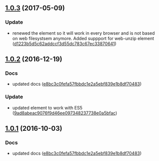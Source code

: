 <a name="1.0.3"></a>
## [1.0.3](https://github.com/advanced-rest-client/raml-main-entry-lookup/compare/1.0.2...v1.0.3) (2017-05-09)


### Update

* renewed the element so it will work in every browser and is not based on web filesystsem anymore. Added suppport for web-unzip element ([d1223b5d5c62addccf3d55dc783c67ec33870641](https://github.com/advanced-rest-client/raml-main-entry-lookup/commit/d1223b5d5c62addccf3d55dc783c67ec33870641))



<a name="1.0.2"></a>
## [1.0.2](https://github.com/advanced-rest-client/raml-main-entry-lookup/compare/1.0.0...v1.0.2) (2016-12-19)


### Docs

* updated docs ([e8bc3c0fefa57fbbdc1e2a5ebf839e1b8df70483](https://github.com/advanced-rest-client/raml-main-entry-lookup/commit/e8bc3c0fefa57fbbdc1e2a5ebf839e1b8df70483))

### Update

* updated element to work with ES5 ([9ad8abeac9076f9d46ee097348237738e0a5bfac](https://github.com/advanced-rest-client/raml-main-entry-lookup/commit/9ad8abeac9076f9d46ee097348237738e0a5bfac))



<a name="1.0.1"></a>
## [1.0.1](https://github.com/advanced-rest-client/raml-main-entry-lookup/compare/1.0.0...v1.0.1) (2016-10-03)


### Docs

* updated docs ([e8bc3c0fefa57fbbdc1e2a5ebf839e1b8df70483](https://github.com/advanced-rest-client/raml-main-entry-lookup/commit/e8bc3c0fefa57fbbdc1e2a5ebf839e1b8df70483))



